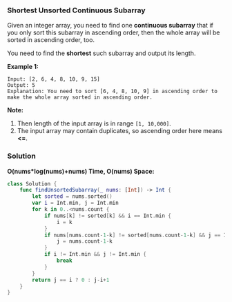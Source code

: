 
### Shortest Unsorted Continuous Subarray

Given an integer array, you need to find one __continuous subarray__ that if you only sort this subarray in ascending order, then the whole array will be sorted in ascending order, too.

You need to find the __shortest__ such subarray and output its length.

__Example 1:__
```
Input: [2, 6, 4, 8, 10, 9, 15]
Output: 5
Explanation: You need to sort [6, 4, 8, 10, 9] in ascending order to make the whole array sorted in ascending order.
```

__Note:__
1. Then length of the input array is in range `[1, 10,000]`.
2. The input array may contain duplicates, so ascending order here means __<=__.

### Solution
__O(nums\*log(nums)+nums) Time, O(nums) Space:__
```Swift
class Solution {
    func findUnsortedSubarray(_ nums: [Int]) -> Int {
        let sorted = nums.sorted()
        var i = Int.min, j = Int.min
        for k in 0..<nums.count {
            if nums[k] != sorted[k] && i == Int.min {
                i = k
            }
            if nums[nums.count-1-k] != sorted[nums.count-1-k] && j == Int.min {
                j = nums.count-1-k
            }
            if i != Int.min && j != Int.min {
                break
            }
        }
        return j == i ? 0 : j-i+1
    }
}
```